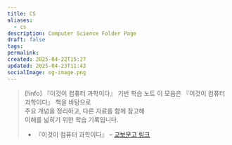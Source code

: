 ```yaml
---
title: CS
aliases:
  - cs
description: Computer Science Folder Page
draft: false
tags: 
permalink: 
created: 2025-04-22T15:27
updated: 2025-04-23T11:43
socialImage: og-image.png
---
```

> [!info] 『이것이 컴퓨터 과학이다』 기반 학습 노트
> 이 모음은 『이것이 컴퓨터 과학이다』 책을 바탕으로  
> 주요 개념을 정리하고, 다른 자료를 함께 참고해  
> 이해를 넓히기 위한 학습 기록입니다.
> 
> - 『이것이 컴퓨터 과학이다』 – [교보문고 링크](https://product.kyobobook.co.kr/detail/S000214014967)